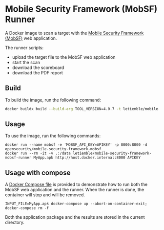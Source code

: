 # Mobile Security Framework (MobSF) Runner

A Docker image to scan a target with the [Mobile Security Framework (MobSF)](https://github.com/MobSF/Mobile-Security-Framework-MobSF) web application.

The runner scripts:
- upload the target file to the MobSF web application
- start the scan
- download the scoreboard
- download the PDF report

## Build

To build the image, run the following command:

```bash
docker buildx build --build-arg TOOL_VERSION=4.0.7 -t letiemble/mobile-security-framework-mobsf-runner:4.0.7 -t letiemble/mobile-security-framework-mobsf-runner:latest .
```

## Usage

To use the image, run the following commands:

```shell
docker run --name mobsf -e 'MOBSF_API_KEY=APIKEY' -p 8000:8000 -d opensecurity/mobile-security-framework-mobsf
docker run --rm -it -v .:/data letiemble/mobile-security-framework-mobsf-runner MyApp.apk http://host.docker.internal:8000 APIKEY
```

## Usage with compose

A [Docker Compose file](./docker-compose.yml) is provided to demonstrate how to run both the MobSF web application and the runner.
When the runner is done, the container will stop and will be removed.

```shell
INPUT_FILE=MyApp.apk docker-compose up --abort-on-container-exit; docker-compose rm -f
```

Both the application package and the results are stored in the current directory.

